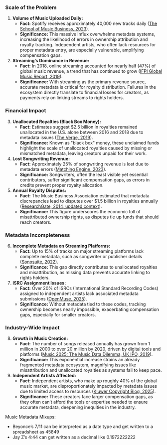 ### **Scale of the Problem**

1. **Volume of Music Uploaded Daily:**  
   * **Fact:** Spotify receives approximately 40,000 new tracks daily ([The School of Music Business, 2023](https://www.theschoolofmusicbusiness.com/post/what-is-music-metadata-and-why-should-i-care)).  
   * **Significance:** This massive influx overwhelms metadata systems, increasing the likelihood of errors in ownership attribution and royalty tracking. Independent artists, who often lack resources for proper metadata entry, are especially vulnerable, amplifying compensation gaps.  
2. **Streaming’s Dominance in Revenue:**  
   * **Fact:** In 2018, online streaming accounted for nearly half (47%) of global music revenue, a trend that has continued to grow ([IFPI Global Music Report, 2019](https://www.ifpi.org/our-industry/global-charts/)).  
   * **Significance:** With streaming as the primary revenue source, accurate metadata is critical for royalty distribution. Failures in the ecosystem directly translate to financial losses for creators, as payments rely on linking streams to rights holders.

### **Financial Impact**

3. **Unallocated Royalties (Black Box Money):**  
   * **Fact:** Estimates suggest $2.5 billion in royalties remained unallocated in the U.S. alone between 2016 and 2018 due to metadata issues ([The Verge, 2019](https://www.theverge.com/2019/5/29/18531476/music-industry-song-royalties-metadata-credit-problems)).  
   * **Significance:** Known as "black box" money, these unclaimed funds highlight the scale of unallocated royalties caused by missing or mismatched metadata, leaving creators unpaid for their work.  
4. **Lost Songwriting Revenue:**  
   * **Fact:** Approximately 25% of songwriting revenue is lost due to metadata errors ([Matching Engine, 2023](https://www.matchingengine.com/uncategorized/addressing-music-metadata-concerns-through-music-matching-technology/)).  
   * **Significance:** Songwriters, often the least visible yet essential contributors, suffer significant compensation gaps, as errors in credits prevent proper royalty allocation.  
5. **Annual Royalty Disputes:**  
   * **Fact:** The Music Business Association estimated that metadata discrepancies lead to disputes over $1.5 billion in royalties annually ([ResearchGate, 2014, updated context](https://www.researchgate.net/publication/263809788_Descriptive_Metadata_in_the_Music_Industry_Why_It_Is_Broken_And_How_to_Fix_It_Part_2)).  
   * **Significance:** This figure underscores the economic toll of misattributed ownership rights, as disputes tie up funds that should reach creators.

### **Metadata Incompleteness**

6. **Incomplete Metadata on Streaming Platforms:**  
   * **Fact:** Up to 15% of tracks on major streaming platforms lack complete metadata, such as songwriter or publisher details ([Sonosuite, 2022](https://sonosuite.com/en/blog/what-is-music-metadata-and-why-is-important-to-digital-music/)).  
   * **Significance:** This gap directly contributes to unallocated royalties and misattribution, as missing data prevents accurate linking to rights holders.  
7. **ISRC Assignment Issues:**  
   * **Fact:** Over 20% of ISRCs (International Standard Recording Codes) assigned to independent artists lack associated metadata submissions ([OpenMuse, 2025](https://www.openmuse.eu/cracking-the-international-standard-recording-code/)).  
   * **Significance:** Without metadata tied to these codes, tracking ownership becomes nearly impossible, exacerbating compensation gaps, especially for smaller creators.

### **Industry-Wide Impact**

8. **Growth in Music Creation:**  
   * **Fact:** The number of songs released annually has grown from 1 million in 2000 to over 20 million by 2020, driven by digital tools and platforms ([Music 2025: The Music Data Dilemma, UK IPO, 2019](https://www.gov.uk/government/publications/music-2025-the-music-data-dilemma)).  
   * **Significance:** This exponential increase strains an already fragmented metadata ecosystem, magnifying issues like misattribution and unallocated royalties as systems fail to keep pace.  
9. **Independent Artists Affected:**  
   * **Fact:** Independent artists, who make up roughly 40% of the global music market, are disproportionately impacted by metadata issues due to limited access to resources ([Kluwer Copyright Blog, 2025](https://copyrightblog.kluweriplaw.com/2025/03/13/copyrights-critical-mess-music-metadata/)).  
   * **Significance:** These creators face larger compensation gaps, as they often can’t afford the tools or expertise needed to ensure accurate metadata, deepening inequities in the industry.


Music Metadata Mixups: 

* Beyonce’s 7/11 can be interpreted as a date type and get written to a spreadsheet as 45849  
* Jay Z’s 4:44 can get written as a decimal like 0.1972222222